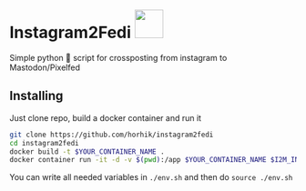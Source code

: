 # Instagram2Fedi <span><img width="50px" src="https://upload.wikimedia.org/wikipedia/commons/9/93/Fediverse_logo_proposal.svg"></span>

Simple python 🐍 script for crossposting from instagram to Mastodon/Pixelfed

## Installing

Just clone repo, build a docker container and run it

``` bash
git clone https://github.com/horhik/instagram2fedi
cd instagram2fedi
docker build -t $YOUR_CONTAINER_NAME .
docker container run -it -d -v $(pwd):/app $YOUR_CONTAINER_NAME $I2M_INSTAGRAM_USER $I2M_INSTANCE $I2M_TOKEN
```

You can write all needed variables in `./env.sh` and then do `source ./env.sh`


